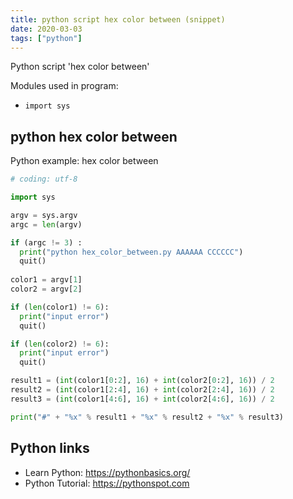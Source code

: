 ```yaml
---
title: python script hex color between (snippet)
date: 2020-03-03
tags: ["python"]
---
```

Python script 'hex color between'


Modules used in program: 
* `import sys`

## python hex color between

Python example: hex color between

```python
# coding: utf-8

import sys

argv = sys.argv
argc = len(argv)

if (argc != 3) :
  print("python hex_color_between.py AAAAAA CCCCCC")
  quit()
  
color1 = argv[1]
color2 = argv[2]

if (len(color1) != 6):
  print("input error")
  quit()

if (len(color2) != 6):
  print("input error")
  quit()

result1 = (int(color1[0:2], 16) + int(color2[0:2], 16)) / 2
result2 = (int(color1[2:4], 16) + int(color2[2:4], 16)) / 2
result3 = (int(color1[4:6], 16) + int(color2[4:6], 16)) / 2

print("#" + "%x" % result1 + "%x" % result2 + "%x" % result3)


```

## Python links

- Learn Python: https://pythonbasics.org/
- Python Tutorial: https://pythonspot.com
